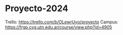 # Proyecto-2024

Trello: https://trello.com/b/OLewrUyo/proyecto
Campus: https://frgp.cvg.utn.edu.ar/course/view.php?id=4905
